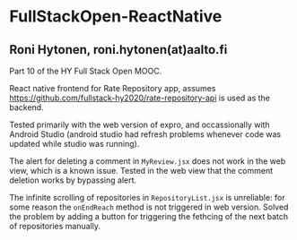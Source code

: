 # FullStackOpen-ReactNative
## Roni Hytonen, roni.hytonen(at)aalto.fi

Part 10 of the HY Full Stack Open MOOC.

React native frontend for Rate Repository app, assumes https://github.com/fullstack-hy2020/rate-repository-api is used as the backend.

Tested primarily with the web version of expro, and occassionally with Android Studio (android studio had refresh problems whenever code was updated while studio was running).

The alert for deleting a comment in `MyReview.jsx` does not work in the web view, which is a known issue.
Tested in the web view that the comment deletion works by bypassing alert.

The infinite scrolling of repositories in `RepositoryList.jsx` is unreliable: for some reason the `onEndReach` method is not triggered in web version. Solved the problem by adding a button for triggering the fethcing of the next batch of repositories manually. 
